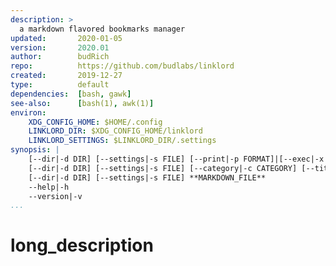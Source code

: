 ```yaml
---
description: >
  a markdown flavored bookmarks manager
updated:       2020-01-05
version:       2020.01
author:        budRich
repo:          https://github.com/budlabs/linklord
created:       2019-12-27
type:          default
dependencies:  [bash, gawk]
see-also:      [bash(1), awk(1)]
environ:
    XDG_CONFIG_HOME: $HOME/.config
    LINKLORD_DIR: $XDG_CONFIG_HOME/linklord
    LINKLORD_SETTINGS: $LINKLORD_DIR/.settings
synopsis: |
    [--dir|-d DIR] [--settings|-s FILE] [--print|-p FORMAT]|[--exec|-x FORMAT]
    [--dir|-d DIR] [--settings|-s FILE] [--category|-c CATEGORY] [--title|-t TITLE] [--add-to-history] --add|-a LINK
    [--dir|-d DIR] [--settings|-s FILE] **MARKDOWN_FILE**
    --help|-h
    --version|-v
...
```


# long_description










